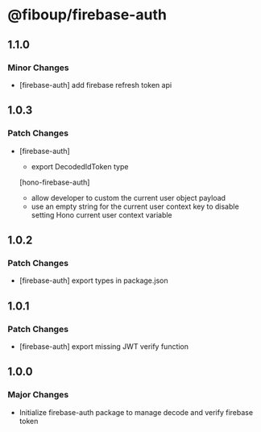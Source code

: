 # @fiboup/firebase-auth

## 1.1.0

### Minor Changes

- [firebase-auth] add firebase refresh token api

## 1.0.3

### Patch Changes

- [firebase-auth]

  - export DecodedIdToken type

  [hono-firebase-auth]

  - allow developer to custom the current user object payload
  - use an empty string for the current user context key to disable setting Hono current user context variable

## 1.0.2

### Patch Changes

- [firebase-auth] export types in package.json

## 1.0.1

### Patch Changes

- [firebase-auth] export missing JWT verify function

## 1.0.0

### Major Changes

- Initialize firebase-auth package to manage decode and verify firebase token
